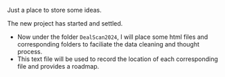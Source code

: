 Just a place to store some ideas. 

The new project has started and settled. 
-    Now under the folder `DealScan2024`, I will place some html files and corresponding folders to faciliate the data cleaning and thought process. 
-    This text file will be used to record the location of each corresponding file and provides a roadmap. 

